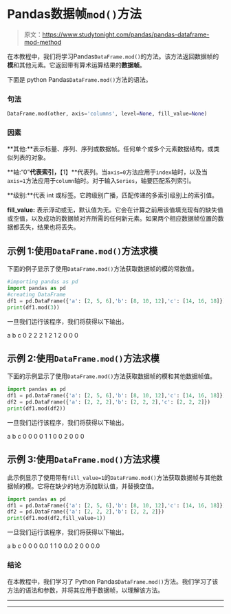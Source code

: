 # Pandas数据帧`mod()`方法

> 原文：<https://www.studytonight.com/pandas/pandas-dataframe-mod-method>

在本教程中，我们将学习Pandas`DataFrame.mod()`的方法。该方法返回数据帧的**模**和其他元素。它返回带有算术运算结果的**数据帧**。

下面是 python Pandas`DataFrame.mod()`方法的语法。

### 句法

```py
DataFrame.mod(other, axis='columns', level=None, fill_value=None)
```

### 因素

**其他:**表示标量、序列、序列或数据帧。任何单个或多个元素数据结构，或类似列表的对象。

**轴:“0”**代表索引，**【1】**代表列。当`axis=0`方法应用于`index`轴时，以及当`axis=1`方法应用于`column`轴时。对于输入`Series`，轴要匹配系列索引。

**级别:**代表 int 或标签。它跨级别广播，匹配传递的多索引级别上的索引值。

**fill_value:** 表示浮动或无，默认值为无。它会在计算之前用该值填充现有的缺失值或空值，以及成功的数据帧对齐所需的任何新元素。如果两个相应数据帧位置的数据都丢失，结果也将丢失。

## 示例 1:使用`DataFrame.mod()`方法求模

下面的例子显示了使用`DataFrame.mod()`方法获取数据帧的模的常数值。

```py
#importing pandas as pd
import pandas as pd
#creating DataFrame
df1 = pd.DataFrame({'a': [2, 5, 6],'b': [8, 10, 12],'c': [14, 16, 18]})
print(df1.mod(3))
```

一旦我们运行该程序，我们将获得以下输出。

a b c
0 2 2 2
1 2 1
2 0 0 0

## 示例 2:使用`DataFrame.mod()`方法求模

下面的示例显示了使用`DataFrame.mod()`方法获取数据帧的模和其他数据帧值。

```py
import pandas as pd
df1 = pd.DataFrame({'a': [2, 5, 6],'b': [8, 10, 12],'c': [14, 16, 18]})
df2 = pd.DataFrame({'a': [2, 2, 2],'b': [2, 2, 2],'c': [2, 2, 2]})
print(df1.mod(df2))
```

一旦我们运行该程序，我们将获得以下输出。

a b c
0 0 0 0
1 1 0 0
2 0 0 0

## 示例 3:使用`DataFrame.mod()`方法求模

此示例显示了使用带有`fill_value=1`的`DataFrame.mod()`方法获取数据帧与其他数据帧的模。它将在缺少的地方添加默认值，并替换空值。

```py
import pandas as pd
df1 = pd.DataFrame({'a': [2, 5, 6],'b': [8, 10, 12],'c': [14, 16, 18]})
df2 = pd.DataFrame({'a': [2, 2, 2],'b': [2, 2, 2]})
print(df1.mod(df2,fill_value=1))
```

一旦我们运行该程序，我们将获得以下输出。

a b c
0 0 0 0.0
1 1 0 0.0
2 0 0 0.0

### 结论

在本教程中，我们学习了 Python Pandas`DataFrame.mod()`方法。我们学习了该方法的语法和参数，并将其应用于数据帧，以理解该方法。

* * *

* * *